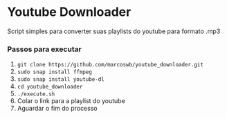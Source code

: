 # Youtube Downloader

Script simples para converter suas playlists do youtube para formato .mp3

### Passos para executar
1. `git clone https://github.com/marcoswb/youtube_downloader.git`
2. `sudo snap install ffmpeg`
3. `sudo snap install youtube-dl`
4. `cd youtube_downloader`
5. `./execute.sh`
6. Colar o link para a playlist do youtube
7. Aguardar o fim do processo
